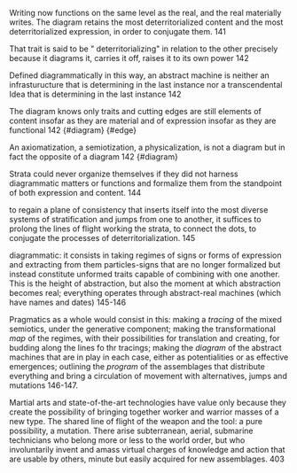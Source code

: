 
Writing now functions on the same level as the real, and the real materially writes. The diagram retains the most deterritorialized content and the most deterritorialized expression, in order to conjugate them. 141

That trait is said to be " deterritorializing" in relation to the other precisely because it diagrams it, carries it off, raises it to its own power 142

Defined diagrammatically in this way, an abstract machine is neither an infrasturucture that is determining in the last instance nor a transcendental Idea that is determining in the last instance 142

The diagram knows only traits and cutting edges are still elements of content insofar as they are material and of expression insofar as they are functional 142 {#diagram} {#edge}

An axiomatization, a semiotization, a physicalization, is not a diagram but in fact the opposite of a diagram 142 {#diagram}

Strata could never organize themselves if they did not harness diagrammatic matters or functions and formalize them from the standpoint of both expression and content. 144

to regain a plane of consistency that inserts itself into the most diverse systems of stratification and jumps from one to another, it suffices to prolong the lines of flight working the strata, to connect the dots, to conjugate the processes of deterritorialization. 145

diagrammatic: it consists in taking regimes of signs or forms of expression and extracting from them particles-signs that are no longer formalized but instead constitute unformed traits capable of combining with one another. This is the height of abstraction, but also the moment at which abstraction becomes real; everything operates through abstract-real machines (which have names and dates) 145-146

Pragmatics as a whole would consist in this: making a _tracing_ of the mixed semiotics, under the generative component; making the transformational _map_ of the regimes, with their possibilities for translation and creating, for budding along the lines fo thr tracings; making the _diagram_ of the abstract machines that are in play in each case, either as potentialities or as effective emergences; outlining the _program_ of the assemblages that distribute everything and bring a circulation of movement with alternatives, jumps and mutations 146-147.

Martial arts and state-of-the-art technologies have value only because they create the possibility of bringing together worker and warrior masses of a new type. The shared line of flight of the weapon and the tool: a pure possibility, a mutation. There arise subterranean, aerial, submarine technicians who belong more or less to the world order, but who involuntarily invent and amass virtual charges of knowledge and action that are usable by others, minute but easily acquired for new assemblages. 403

